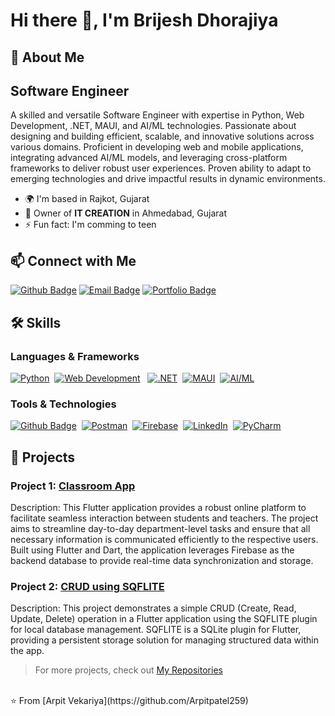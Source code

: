 # Hi there 👋, I'm Brijesh Dhorajiya

## 🚀 About Me
## Software Engineer
A skilled and versatile Software Engineer with expertise in Python, Web Development, .NET, MAUI, and AI/ML technologies. Passionate about designing and building efficient, scalable, and innovative solutions across various domains. Proficient in developing web and mobile applications, integrating advanced AI/ML models, and leveraging cross-platform frameworks to deliver robust user experiences. Proven ability to adapt to emerging technologies and drive impactful results in dynamic environments.

- 🌍 I'm based in Rajkot, Gujarat
- 🏢 Owner of **IT CREATION** in Ahmedabad, Gujarat
- ⚡ Fun fact: I'm comming to teen

## 📫 Connect with Me

[![Github Badge](https://img.shields.io/badge/Github-181717?style=flat&logo=Github&logoColor=white)](https://github.com/Brijesh3203/)
[![Email Badge](https://img.shields.io/badge/Email-D14836?style=flat&logo=Gmail&logoColor=white)](mailto:dhorajiyabrijesh607@gmail.com)
[![Portfolio Badge](https://img.shields.io/badge/Portfolio-000000?style=flat&logo=About.me&logoColor=white)](http://brijeshdhorajiya.kesug.com/)


## 🛠️ Skills
### Languages & Frameworks  

[![Python](https://img.shields.io/badge/Python-3776AB?style=flat&logo=python&logoColor=white)](https://www.python.org/)&nbsp;
[![Web Development](https://img.shields.io/badge/Web%20Development-4285F4?style=flat&logo=html5&logoColor=white)](https://developer.mozilla.org/en-US/docs/Learn)  &nbsp;
[![.NET](https://img.shields.io/badge/.NET-512BD4?style=flat&logo=dotnet&logoColor=white)](https://dotnet.microsoft.com/)&nbsp;
[![MAUI](https://img.shields.io/badge/MAUI-512BD4?style=flat&logo=xamarin&logoColor=white)](https://learn.microsoft.com/en-us/dotnet/maui/overview)&nbsp;
[![AI/ML](https://img.shields.io/badge/AI%2FML-00BFFF?style=flat&logo=tensorflow&logoColor=white)](https://en.wikipedia.org/wiki/Artificial_intelligence)&nbsp; 


### Tools & Technologies
[![Github Badge](https://img.shields.io/badge/Github-181717?style=flat&logo=Github&logoColor=white)](https://github.com/Brijesh3203/)&nbsp;
[![Postman](https://img.shields.io/badge/Postman-FF6C37?style=flat&logo=postman&logoColor=white)](https://www.postman.com/)&nbsp;
[![Firebase](https://img.shields.io/badge/Firebase-FFCA28?style=flat&logo=firebase&logoColor=white)](https://firebase.google.com/)&nbsp;
[![LinkedIn](https://img.shields.io/badge/LinkedIn-0A66C2?style=flat&logo=linkedin&logoColor=white)](https://www.linkedin.com/)&nbsp;
[![PyCharm](https://img.shields.io/badge/PyCharm-000000?style=flat&logo=pycharm&logoColor=white)](https://www.jetbrains.com/pycharm/)&nbsp;


## 📂 Projects
### Project 1: [Classroom App](https://github.com/Arpitpatel259/Classroom_App)
Description: This Flutter application provides a robust online platform to facilitate seamless interaction between students and teachers. The project aims to streamline day-to-day department-level tasks and ensure that all necessary information is communicated efficiently to the respective users. Built using Flutter and Dart, the application leverages Firebase as the backend database to provide real-time data synchronization and storage.

### Project 2:  [CRUD using SQFLITE](https://github.com/Arpitpatel259/CRUD_SQFLITE_Flutter)
Description: This project demonstrates a simple CRUD (Create, Read, Update, Delete) operation in a Flutter application using the SQFLITE plugin for local database management. SQFLITE is a SQLite plugin for Flutter, providing a persistent storage solution for managing structured data within the app.

> For more projects, check out [My Repositories](https://github.com/Arpitpatel259?tab=repositories)

<br>
⭐️ From [Arpit Vekariya](https://github.com/Arpitpatel259)
